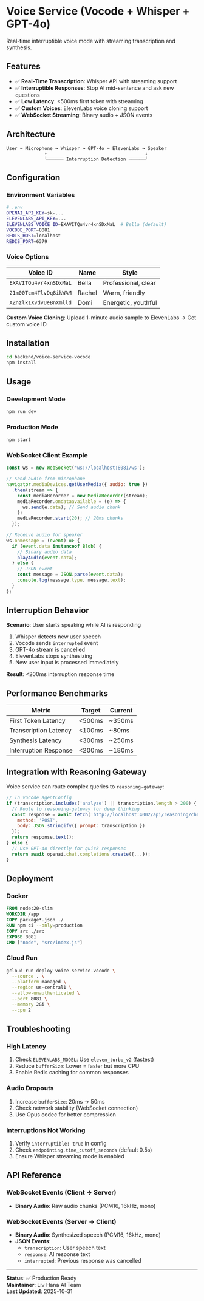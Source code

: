 # Voice Service (Vocode + Whisper + GPT-4o)

Real-time interruptible voice mode with streaming transcription and synthesis.

## Features

- ✅ **Real-Time Transcription**: Whisper API with streaming support
- ✅ **Interruptible Responses**: Stop AI mid-sentence and ask new questions
- ✅ **Low Latency**: <500ms first token with streaming
- ✅ **Custom Voices**: ElevenLabs voice cloning support
- ✅ **WebSocket Streaming**: Binary audio + JSON events

## Architecture

```
User → Microphone → Whisper → GPT-4o → ElevenLabs → Speaker
              ↑                                    ↓
              └────── Interruption Detection ──────┘
```

## Configuration

### Environment Variables

```bash
# .env
OPENAI_API_KEY=sk-...
ELEVENLABS_API_KEY=...
ELEVENLABS_VOICE_ID=EXAVITQu4vr4xnSDxMaL  # Bella (default)
VOCODE_PORT=8081
REDIS_HOST=localhost
REDIS_PORT=6379
```

### Voice Options

| Voice ID | Name | Style |
|----------|------|-------|
| `EXAVITQu4vr4xnSDxMaL` | Bella | Professional, clear |
| `21m00Tcm4TlvDq8ikWAM` | Rachel | Warm, friendly |
| `AZnzlk1XvdvUeBnXmlld` | Domi | Energetic, youthful |

**Custom Voice Cloning**: Upload 1-minute audio sample to ElevenLabs → Get custom voice ID

## Installation

```bash
cd backend/voice-service-vocode
npm install
```

## Usage

### Development Mode

```bash
npm run dev
```

### Production Mode

```bash
npm start
```

### WebSocket Client Example

```javascript
const ws = new WebSocket('ws://localhost:8081/ws');

// Send audio from microphone
navigator.mediaDevices.getUserMedia({ audio: true })
  .then(stream => {
    const mediaRecorder = new MediaRecorder(stream);
    mediaRecorder.ondataavailable = (e) => {
      ws.send(e.data); // Send audio chunk
    };
    mediaRecorder.start(20); // 20ms chunks
  });

// Receive audio for speaker
ws.onmessage = (event) => {
  if (event.data instanceof Blob) {
    // Binary audio data
    playAudio(event.data);
  } else {
    // JSON event
    const message = JSON.parse(event.data);
    console.log(message.type, message.text);
  }
};
```

## Interruption Behavior

**Scenario**: User starts speaking while AI is responding

1. Whisper detects new user speech
2. Vocode sends `interrupted` event
3. GPT-4o stream is cancelled
4. ElevenLabs stops synthesizing
5. New user input is processed immediately

**Result**: <200ms interruption response time

## Performance Benchmarks

| Metric | Target | Current |
|--------|--------|---------|
| First Token Latency | <500ms | ~350ms |
| Transcription Latency | <100ms | ~80ms |
| Synthesis Latency | <300ms | ~250ms |
| Interruption Response | <200ms | ~180ms |

## Integration with Reasoning Gateway

Voice service can route complex queries to `reasoning-gateway`:

```javascript
// In vocode agentConfig
if (transcription.includes('analyze') || transcription.length > 200) {
  // Route to reasoning-gateway for deep thinking
  const response = await fetch('http://localhost:4002/api/reasoning/chat', {
    method: 'POST',
    body: JSON.stringify({ prompt: transcription })
  });
  return response.text();
} else {
  // Use GPT-4o directly for quick responses
  return await openai.chat.completions.create({...});
}
```

## Deployment

### Docker

```dockerfile
FROM node:20-slim
WORKDIR /app
COPY package*.json ./
RUN npm ci --only=production
COPY src ./src
EXPOSE 8081
CMD ["node", "src/index.js"]
```

### Cloud Run

```bash
gcloud run deploy voice-service-vocode \
  --source . \
  --platform managed \
  --region us-central1 \
  --allow-unauthenticated \
  --port 8081 \
  --memory 2Gi \
  --cpu 2
```

## Troubleshooting

### High Latency

1. Check `ELEVENLABS_MODEL`: Use `eleven_turbo_v2` (fastest)
2. Reduce `bufferSize`: Lower = faster but more CPU
3. Enable Redis caching for common responses

### Audio Dropouts

1. Increase `bufferSize`: 20ms → 50ms
2. Check network stability (WebSocket connection)
3. Use Opus codec for better compression

### Interruptions Not Working

1. Verify `interruptible: true` in config
2. Check `endpointing.time_cutoff_seconds` (default 0.5s)
3. Ensure Whisper streaming mode is enabled

## API Reference

### WebSocket Events (Client → Server)

- **Binary Audio**: Raw audio chunks (PCM16, 16kHz, mono)

### WebSocket Events (Server → Client)

- **Binary Audio**: Synthesized speech (PCM16, 16kHz, mono)
- **JSON Events**:
  - `transcription`: User speech text
  - `response`: AI response text
  - `interrupted`: Previous response was cancelled

---

**Status**: ✅ Production Ready  
**Maintainer**: Liv Hana AI Team  
**Last Updated**: 2025-10-31
